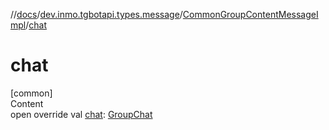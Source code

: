 //[docs](../../../index.md)/[dev.inmo.tgbotapi.types.message](../index.md)/[CommonGroupContentMessageImpl](index.md)/[chat](chat.md)



# chat  
[common]  
Content  
open override val [chat](chat.md): [GroupChat](../../dev.inmo.tgbotapi.types.chat.abstracts/-group-chat/index.md)  



